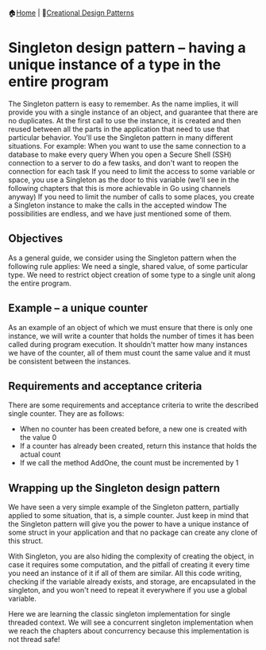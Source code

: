 :house:[Home](https://github.com/DevilsTear/go-design-patterns/ "Table of Contents") | :file_folder:[Creational Design Patterns](https://github.com/DevilsTear/go-design-patterns/tree/main/gang-of-four/creational/ "Creational Design Patterns Table of Contents")
# Singleton design pattern – having a unique instance of a type in the entire program
The Singleton pattern is easy to remember. As the name implies, it will provide you with a single instance of an object, and guarantee that there are no duplicates. At the first call to use the instance, it is created and then reused between all the parts in the application that need to use that particular behavior. You'll use the Singleton pattern in many different situations. For example: When you want to use the same connection to a database to make every query When you open a Secure Shell (SSH) connection to a server to do a few tasks, and don't want to reopen the connection for each task If you need to limit the access to some variable or space, you use a Singleton as the door to this variable (we'll see in the following chapters that this is more achievable in Go using channels anyway) If you need to limit the number of calls to some places, you create a Singleton instance to make the calls in the accepted window The possibilities are endless, and we have just mentioned some of them.
## Objectives
As a general guide, we consider using the Singleton pattern when the following rule applies: We need a single, shared value, of some particular type. We need to restrict object creation of some type to a single unit along the entire program.
## Example – a unique counter
As an example of an object of which we must ensure that there is only one instance, we will write a counter that holds the number of times it has been called during program execution. It shouldn't matter how many instances we have of the counter, all of them must count the same value and it must be consistent between the instances.
## Requirements and acceptance criteria
There are some requirements and acceptance criteria to write the described single counter. They are as follows:
- When no counter has been created before, a new one is created with the value 0
- If a counter has already been created, return this instance that holds the actual count
- If we call the method AddOne, the count must be incremented by 1 

## Wrapping up the Singleton design pattern
We have seen a very simple example of the Singleton pattern, partially applied to some
situation, that is, a simple counter. Just keep in mind that the Singleton pattern will give
you the power to have a unique instance of some struct in your application and that no
package can create any clone of this struct.

With Singleton, you are also hiding the complexity of creating the object, in case it requires
some computation, and the pitfall of creating it every time you need an instance of it if all of
them are similar. All this code writing, checking if the variable already exists, and storage,
are encapsulated in the singleton, and you won't need to repeat it everywhere if you use a
global variable.

Here we are learning the classic singleton implementation for single threaded context. We
will see a concurrent singleton implementation when we reach the chapters about
concurrency because this implementation is not thread safe!
